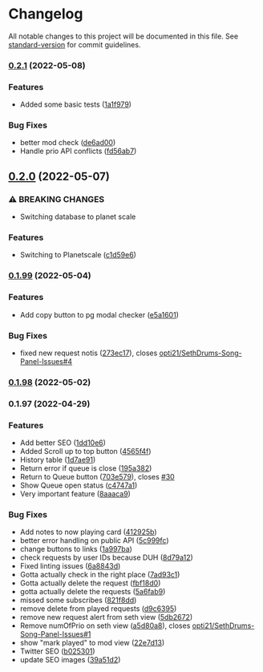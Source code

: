 # Changelog

All notable changes to this project will be documented in this file. See [standard-version](https://github.com/conventional-changelog/standard-version) for commit guidelines.

### [0.2.1](https://github.com/opti21/pepega-panel-frontend/compare/v0.2.0...v0.2.1) (2022-05-08)


### Features

* Added some basic tests ([1a1f979](https://github.com/opti21/pepega-panel-frontend/commit/1a1f979efc41a4d9b1759617288316fa24ad6cfc))


### Bug Fixes

* better mod check ([de6ad00](https://github.com/opti21/pepega-panel-frontend/commit/de6ad00ab245f7411e452952279055130e2598f7))
* Handle prio API conflicts ([fd56ab7](https://github.com/opti21/pepega-panel-frontend/commit/fd56ab704a226d53d4d7ad46dca9e8628d549ff6))

## [0.2.0](https://github.com/opti21/pepega-panel-frontend/compare/v0.1.99...v0.2.0) (2022-05-07)


### ⚠ BREAKING CHANGES

* Switching database to planet scale

### Features

* Switching to Planetscale ([c1d59e6](https://github.com/opti21/pepega-panel-frontend/commit/c1d59e69650bdbaf1d6878b7ff1b5989473992d7))

### [0.1.99](https://github.com/opti21/pepega-panel-frontend/compare/v0.1.98...v0.1.99) (2022-05-04)


### Features

* Add copy button to pg modal checker ([e5a1601](https://github.com/opti21/pepega-panel-frontend/commit/e5a160169a5f6c5f0ab17e20458e0566314458f2))


### Bug Fixes

* fixed new request notis ([273ec17](https://github.com/opti21/pepega-panel-frontend/commit/273ec17ce9ac3267ad9382626b6a83fefa2be645)), closes [opti21/SethDrums-Song-Panel-Issues#4](https://github.com/opti21/SethDrums-Song-Panel-Issues/issues/4)

### [0.1.98](https://github.com/opti21/pepega-panel-frontend/compare/v0.1.97...v0.1.98) (2022-05-02)

### 0.1.97 (2022-04-29)


### Features

* Add better SEO ([1dd10e6](https://github.com/opti21/pepega-panel-frontend/commit/1dd10e6d7dec5d5e759ef482439d10035fa05b71))
* Added Scroll up to top button ([4565f4f](https://github.com/opti21/pepega-panel-frontend/commit/4565f4fc0aa8817e28943da62a38b41b81efa3f9))
* History table ([1d7ae91](https://github.com/opti21/pepega-panel-frontend/commit/1d7ae914a42bb606601e0d0c2d6883a89eb4f454))
* Return error if queue is close ([195a382](https://github.com/opti21/pepega-panel-frontend/commit/195a38284c996edf5f1367ae836808be166d07b7))
* Return to Queue button ([703e579](https://github.com/opti21/pepega-panel-frontend/commit/703e57983d246b3ce7c1c5bfc99b39eb5347ad97)), closes [#30](https://github.com/opti21/pepega-panel-frontend/issues/30)
* Show Queue open status ([c4747a1](https://github.com/opti21/pepega-panel-frontend/commit/c4747a1d7cdd7f4cbe66ae7e6e15290e2fc6663a))
* Very important feature ([8aaaca9](https://github.com/opti21/pepega-panel-frontend/commit/8aaaca96b340375647f7e912cb4804f16a1d98ed))


### Bug Fixes

* Add notes to now playing card ([412925b](https://github.com/opti21/pepega-panel-frontend/commit/412925b537ec9702261af0c96b87fee26f07fffe))
* better error handling on public API ([5c999fc](https://github.com/opti21/pepega-panel-frontend/commit/5c999fc77cdae3159214ec0c640e1657296f063b))
* change buttons to links ([1a997ba](https://github.com/opti21/pepega-panel-frontend/commit/1a997baa3bb949b20b0d90b082ac063c2b395d12))
* check requests by user IDs because DUH ([8d79a12](https://github.com/opti21/pepega-panel-frontend/commit/8d79a12f0b89457c2307c4b99a46c86bd3889900))
* Fixed linting issues ([6a8843d](https://github.com/opti21/pepega-panel-frontend/commit/6a8843d7d1f1166ff893bb295c9825801f438511))
* Gotta actually check in the right place ([7ad93c1](https://github.com/opti21/pepega-panel-frontend/commit/7ad93c11217ec160d95446b991c35227fba370be))
* Gotta actually delete the request ([fbf18d0](https://github.com/opti21/pepega-panel-frontend/commit/fbf18d0302c31fc5a150ab1ddb1f3f24843dc9d2))
* gotta actually delete the requests ([5a6fab9](https://github.com/opti21/pepega-panel-frontend/commit/5a6fab95908dd7d97119a290ec816e5e3b5d9612))
* missed some subscribes ([821f8dd](https://github.com/opti21/pepega-panel-frontend/commit/821f8dd932bb6aed99aec15930829ef177c86c01))
* remove delete from played requests ([d9c6395](https://github.com/opti21/pepega-panel-frontend/commit/d9c6395be46e35256b477bf11125d828a5898eb9))
* remove new request alert from seth view ([5db2672](https://github.com/opti21/pepega-panel-frontend/commit/5db2672da6b65cef82bc106a41fd22bae721b10d))
* Remove numOfPrio on seth view ([a5d80a8](https://github.com/opti21/pepega-panel-frontend/commit/a5d80a8f8d5d1f8ec2ce3adb3f560df6e9be4d45)), closes [opti21/SethDrums-Song-Panel-Issues#1](https://github.com/opti21/SethDrums-Song-Panel-Issues/issues/1)
* show "mark played" to mod view ([22e7d13](https://github.com/opti21/pepega-panel-frontend/commit/22e7d13e53cb8c53257244131d25224813b453f0))
* Twitter SEO ([b025301](https://github.com/opti21/pepega-panel-frontend/commit/b0253017ba96426a0444de777803fa3bbc37edea))
* update SEO images ([39a51d2](https://github.com/opti21/pepega-panel-frontend/commit/39a51d25282cefe23821168eb913cd415e1fd4d6))
